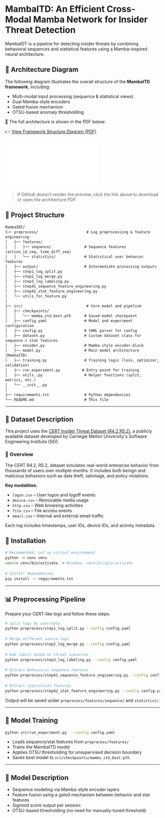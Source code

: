 # MambaITD: An Efficient Cross-Modal Mamba Network for Insider Threat Detection

MambaIDT is a pipeline for detecting insider threats by combining behavioral sequences and statistical features using a Mamba-inspired neural architecture.

## 📐 Architecture Diagram

The following diagram illustrates the overall structure of the **MambaITD framework**, including:

- Multi-modal input processing (sequence & statistical views)
- Dual Mamba-style encoders
- Gated fusion mechanism
- OTSU-based anomaly thresholding

📄 The full architecture is shown in the PDF below:

👉 [View Framework Structure Diagram (PDF)](./assets/Framwork_Structrue.pdf)

![MambaITD Architecture](./assets/Framwork_Structrue.pdf)

> If GitHub doesn't render the preview, click the link above to download or open the architecture PDF.

## 📁 Project Structure

```
MambaIDT/
├── preprocess/                      # Log preprocessing & feature engineering
│   ├── features/
│   │   ├── sequence/               # Sequence features (action_id_seq, time_diff_seq)
│   │   └── statistics/             # Statistical user behavior features
│   ├── output/                     # Intermediate processing outputs
│   ├── step1_log_split.py
│   ├── step2_log_merge.py
│   ├── step3_log_labeling.py
│   ├── step41_sequence_feature_engineering.py
│   ├── step42_stat_feature_engineering.py
│   └── utils_for_feature.py
│
├── src/                             # Core model and pipeline
│   ├── checkpoints/
│   │   └── mamba_itd_best.pth      # Saved model checkpoint
│   ├── config.yaml                 # Model and experiment configuration
│   ├── config.py                   # YAML parser for config
│   ├── dataset.py                  # Custom dataset class for sequence + stat features
│   ├── encoder.py                  # Mamba-style encoder block
│   ├── model.py                    # Main model architecture (MambaITD)
│   ├── training.py                 # Training logic (loss, optimizer, validation)
│   ├── run_experiment.py          # Entry point for training
│   ├── utils_.py                   # Helper functions (split, metrics, etc.)
│   └── __init__.py
│
├── requirements.txt                # Python dependencies
└── README.md                       # This file
```

---
## 📂 Dataset Description

This project uses the [CERT Insider Threat Dataset (R4.2,R5.2)](https://resources.sei.cmu.edu/library/asset-view.cfm?assetid=508099), a publicly available dataset developed by Carnegie Mellon University's Software Engineering Institute (SEI).

### 📌 Overview

The CERT R4.2, R5.2, dataset simulates real-world enterprise behavior from thousands of users over multiple months. It includes both benign and malicious behaviors such as data theft, sabotage, and policy violations.

**Key modalities:**

- `logon.csv` – User logon and logoff events  
- `device.csv` – Removable media usage  
- `http.csv` – Web browsing activities  
- `file.csv` – File access events  
- `email.csv` – Internal and external email traffic  

Each log includes timestamps, user IDs, device IDs, and activity metadata.


## 🔧 Installation

```bash
# Recommended: set up virtual environment
python -m venv venv
source venv/bin/activate  # Windows: venv\Scripts\activate

# Install dependencies
pip install -r requirements.txt
```

---

## 📊 Preprocessing Pipeline

Prepare your CERT-like logs and follow these steps:

```bash
# Split logs by user/date
python preprocess/step1_log_split.py --config config.yaml

# Merge different source logs
python preprocess/step2_log_merge.py --config config.yaml

# Add labels based on threat scenarios
python preprocess/step3_log_labeling.py --config config.yaml

# Extract behavioral sequence features
python preprocess/step41_sequence_feature_engineering.py --config config.yaml

# Extract statistical features
python preprocess/step42_stat_feature_engineering.py --config config.yaml
```

Output will be saved under `preprocess/features/sequence/` and `statistics/`.

---

## 🧠 Model Training

```bash
python src/run_experiment.py  --config config.yaml
```

- Loads sequence/stat features from `preprocess/features/`
- Trains the MambaITD model
- Applies OTSU thresholding for unsupervised decision boundary
- Saves best model to `src/checkpoints/mamba_itd_best.pth`

---

## 🧠 Model Description

- Sequence modeling via Mamba-style encoder layers
- Feature fusion using a gated mechanism between behavior and stat features
- Sigmoid score output per session
- OTSU-based thresholding (no need for manually-tuned threshold)


